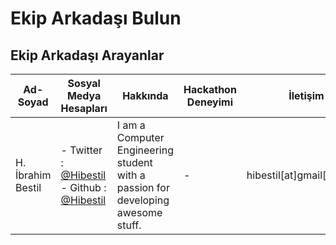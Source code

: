 # Ekip Arkadaşı Bulun


## Ekip Arkadaşı Arayanlar
| Ad-Soyad | Sosyal Medya Hesapları | Hakkında | Hackathon Deneyimi | İletişim |
| ------------- | ------------- | ------------- | ------------- | ------------- |
|  H. İbrahim Bestil | - Twitter : [@Hibestil](www.twitter.com/hibestil) - Github : [@Hibestil](github.com/hibestil) | I am a Computer Engineering student with a passion for developing awesome stuff. | - | hibestil[at]gmail[dot]com |



